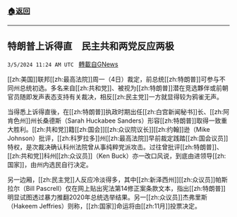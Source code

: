 ###  [:house:返回](README.md)
---


## 特朗普上诉得直　民主共和两党反应两极
`3/5/2024 11:24 AM UTC ` [轉載自GNews](https://gnews.org/articles/2366926)

[[zh:美国]]联邦[[zh:最高法院]]周一（4日）裁定，前总统[[zh:特朗普]]可参与不同州总统初选。多名来自[[zh:共和党]]、被视为[[zh:特朗普]]潜在竞选夥伴或前朝官员随即发声表态支持有关裁决，相反[[zh:民主党]]一方就显得较为鸦雀无声。

当得悉上诉得直後，在[[zh:特朗普]]执政时期出任[[zh:白宫新闻秘书]]长、[[zh:阿肯色州]]州长桑德斯（Sarah Huckabee Sanders）形容[[zh:特朗普]]取得一致重大胜利。[[zh:共和党]]籍[[zh:国会]][[zh:众议院议长]][[zh:约翰]]逊（Mike Johnson）批评，[[zh:科罗拉多]]州[[zh:最高法院]]早前裁定践踏[[zh:国会议员]]特权，是次裁决确认科州法院曾从事纯粹党派攻击。过往曾批评[[zh:特朗普]]、[[zh:共和党]]科州[[zh:众议员]]（Ken Buck）亦一改口风说，到底由进领导[[zh:国家]]，由州内选民自行决定。

另一边厢，[[zh:民主党]]人反应冷淡得多，其中[[zh:新泽西州]][[zh:众议员]]帕斯拉尔（Bill Pascrell）仅在网上贴出宪法第14修正案条款文本，指出[[zh:特朗普]]明显试图透过暴力推翻2020年总统选举结果。另一[[zh:众议员]]杰弗里斯（Hakeem Jeffries）则称，[[zh:国家]]命运将由[[zh:11月]]投票决定。
